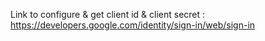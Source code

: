 Link to configure & get client id & client secret : https://developers.google.com/identity/sign-in/web/sign-in